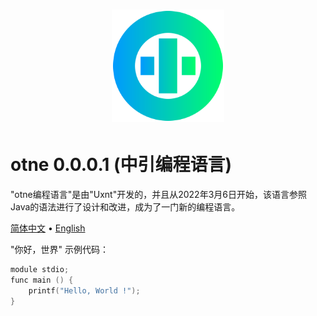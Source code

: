 <div align="center">
<a href="#">
<h1><img src="resources/otne.svg" alt="Logo" width="180" height="180"></h1>
</a>
</div>

# otne 0.0.0.1 (中引编程语言)

"otne编程语言"是由"Uxnt"开发的，并且从2022年3月6日开始，该语言参照Java的语法进行了设计和改进，成为了一门新的编程语言。

[简体中文](README.md) • [English](resources/README.en.md)  

"你好，世界" 示例代码：
```kt
module stdio;
func main () {
    printf("Hello, World !");
}
```

